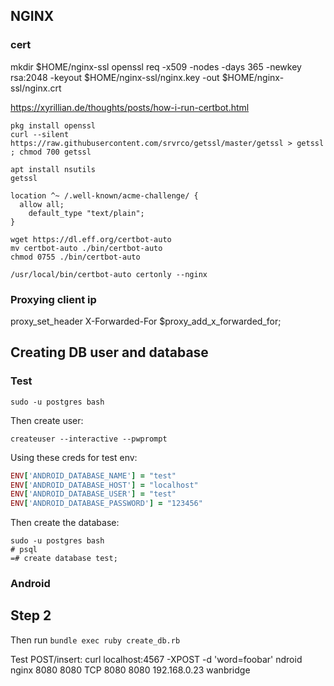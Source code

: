 ## NGINX

### cert

mkdir $HOME/nginx-ssl
openssl req -x509 -nodes -days 365 -newkey rsa:2048 -keyout $HOME/nginx-ssl/nginx.key -out $HOME/nginx-ssl/nginx.crt

https://xyrillian.de/thoughts/posts/how-i-run-certbot.html
```
pkg install openssl
curl --silent https://raw.githubusercontent.com/srvrco/getssl/master/getssl > getssl ; chmod 700 getssl

apt install nsutils
getssl

location ^~ /.well-known/acme-challenge/ {
  allow all;
    default_type "text/plain";
}
```

```
wget https://dl.eff.org/certbot-auto
mv certbot-auto ./bin/certbot-auto
chmod 0755 ./bin/certbot-auto

/usr/local/bin/certbot-auto certonly --nginx
```

### Proxying client ip

proxy_set_header X-Forwarded-For $proxy_add_x_forwarded_for;

## Creating DB user and database


### Test

`sudo -u postgres bash`

Then create user:

`createuser --interactive --pwprompt`

Using these creds for test env:

```ruby
ENV['ANDROID_DATABASE_NAME'] = "test"
ENV['ANDROID_DATABASE_HOST'] = "localhost"
ENV['ANDROID_DATABASE_USER'] = "test"
ENV['ANDROID_DATABASE_PASSWORD'] = "123456"
```

Then create the database:

```
sudo -u postgres bash
# psql
=# create database test;
```

### Android


## Step 2


Then run `bundle exec ruby create_db.rb`

Test POST/insert: curl localhost:4567 -XPOST -d 'word=foobar'
ndroid nginx  8080  8080  TCP   8080  8080  192.168.0.23  wanbridge
